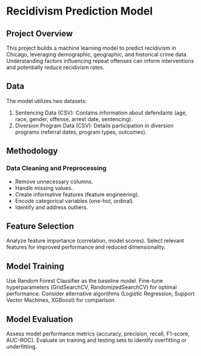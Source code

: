 # Recidivism Prediction Model
## Project Overview
This project builds a machine learning model to predict recidivism in Chicago, leveraging demographic, geographic, and historical crime data. Understanding factors influencing repeat offenses can inform interventions and potentially reduce recidivism rates.

## Data
The model utilizes two datasets:

1. Sentencing Data (CSV): Contains information about defendants (age, race, gender, offense, arrest date, sentencing).
2. Diversion Program Data (CSV): Details participation in diversion programs (referral dates, program types, outcomes).

## Methodology

### Data Cleaning and Preprocessing

- Remove unnecessary columns.
- Handle missing values.
- Create informative features (feature engineering).
- Encode categorical variables (one-hot, ordinal).
- Identify and address outliers.

## Feature Selection

Analyze feature importance (correlation, model scores).
Select relevant features for improved performance and reduced dimensionality.

## Model Training

Use Random Forest Classifier as the baseline model.
Fine-tune hyperparameters (GridSearchCV, RandomizedSearchCV) for optimal performance.
Consider alternative algorithms (Logistic Regression, Support Vector Machines, XGBoost) for comparison.

## Model Evaluation

Assess model performance metrics (accuracy, precision, recall, F1-score, AUC-ROC).
Evaluate on training and testing sets to identify overfitting or underfitting.